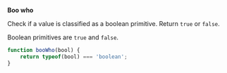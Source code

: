 **Boo who**

Check if a value is classified as a boolean primitive. Return `true` or `false`.

Boolean primitives are `true` and `false`.

```js
function booWho(bool) {
	return typeof(bool) === 'boolean';
}
```